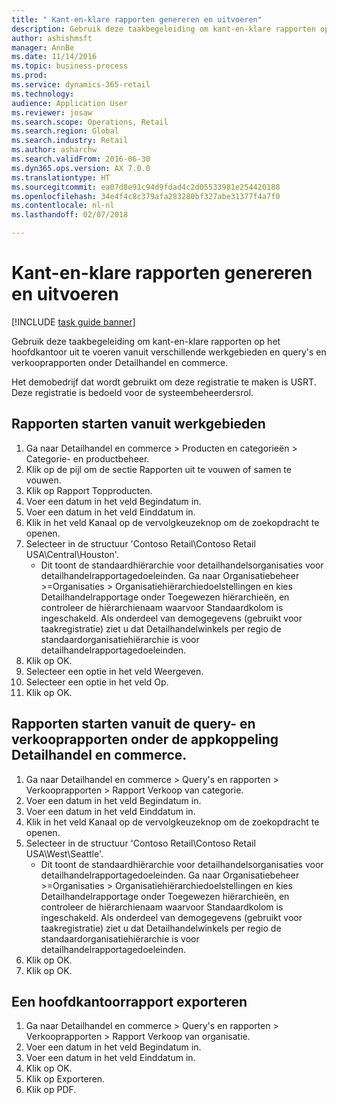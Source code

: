 ```yaml
--- 
title: " Kant-en-klare rapporten genereren en uitvoeren"
description: Gebruik deze taakbegeleiding om kant-en-klare rapporten op het hoofdkantoor uit te voeren vanuit verschillende werkgebieden en query's en verkooprapporten onder Detailhandel en commerce.
author: ashishmsft
manager: AnnBe
ms.date: 11/14/2016
ms.topic: business-process
ms.prod: 
ms.service: dynamics-365-retail
ms.technology: 
audience: Application User
ms.reviewer: josaw
ms.search.scope: Operations, Retail
ms.search.region: Global
ms.search.industry: Retail
ms.author: asharchw
ms.search.validFrom: 2016-06-30
ms.dyn365.ops.version: AX 7.0.0
ms.translationtype: HT
ms.sourcegitcommit: ea07d8e91c94d9fdad4c2d05533981e254420188
ms.openlocfilehash: 34e4f4c8c379afa283280bf327abe31377f4a7f0
ms.contentlocale: nl-nl
ms.lasthandoff: 02/07/2018

---
```

# <a name="generate-and-run-out-of-box-reports"></a> Kant-en-klare rapporten genereren en uitvoeren

[!INCLUDE [task guide banner](../includes/task-guide-banner.md)]

Gebruik deze taakbegeleiding om kant-en-klare rapporten op het hoofdkantoor uit te voeren vanuit verschillende werkgebieden en query's en verkooprapporten onder Detailhandel en commerce.



Het demobedrijf dat wordt gebruikt om deze registratie te maken is USRT. Deze registratie is bedoeld voor de systeembeheerdersrol.


## <a name="launch-reports-from-workspaces"></a>Rapporten starten vanuit werkgebieden
1. Ga naar Detailhandel en commerce > Producten en categorieën > Categorie- en productbeheer.
2. Klik op de pijl om de sectie Rapporten uit te vouwen of samen te vouwen.
3. Klik op Rapport Topproducten.
4. Voer een datum in het veld Begindatum in.
5. Voer een datum in het veld Einddatum in.
6. Klik in het veld Kanaal op de vervolgkeuzeknop om de zoekopdracht te openen.
7. Selecteer in de structuur 'Contoso Retail\Contoso Retail USA\Central\Houston'.
    * Dit toont de standaardhiërarchie voor detailhandelsorganisaties voor detailhandelrapportagedoeleinden.   Ga naar Organisatiebeheer >Organisaties > Organisatiehiërarchiedoelstellingen en kies Detailhandelrapportage onder Toegewezen hiërarchieën, en controleer de hiërarchienaam waarvoor Standaardkolom is ingeschakeld.      Als onderdeel van demogegevens (gebruikt voor taakregistratie) ziet u dat Detailhandelwinkels per regio de standaardorganisatiehiërarchie is voor detailhandelrapportagedoeleinden.     
8. Klik op OK.
9. Selecteer een optie in het veld Weergeven.
10. Selecteer een optie in het veld Op.
11. Klik op OK.

## <a name="launch-reports-from-the-inquiries-and-sales-reports-located-under-retail--commerce-app-link"></a>Rapporten starten vanuit de query- en verkooprapporten onder de appkoppeling Detailhandel en commerce.
1. Ga naar Detailhandel en commerce > Query's en rapporten > Verkooprapporten > Rapport Verkoop van categorie.
2. Voer een datum in het veld Begindatum in.
3. Voer een datum in het veld Einddatum in.
4. Klik in het veld Kanaal op de vervolgkeuzeknop om de zoekopdracht te openen.
5. Selecteer in de structuur 'Contoso Retail\Contoso Retail USA\West\Seattle'.
    * Dit toont de standaardhiërarchie voor detailhandelsorganisaties voor detailhandelrapportagedoeleinden.   Ga naar Organisatiebeheer >Organisaties > Organisatiehiërarchiedoelstellingen en kies Detailhandelrapportage onder Toegewezen hiërarchieën, en controleer de hiërarchienaam waarvoor Standaardkolom is ingeschakeld.      Als onderdeel van demogegevens (gebruikt voor taakregistratie) ziet u dat Detailhandelwinkels per regio de standaardorganisatiehiërarchie is voor detailhandelrapportagedoeleinden.     
6. Klik op OK.
7. Klik op OK.

## <a name="export-an-hq-reports"></a>Een hoofdkantoorrapport exporteren
1. Ga naar Detailhandel en commerce > Query's en rapporten > Verkooprapporten > Rapport Verkoop van organisatie.
2. Voer een datum in het veld Begindatum in.
3. Voer een datum in het veld Einddatum in.
4. Klik op OK.
5. Klik op Exporteren.
6. Klik op PDF.


